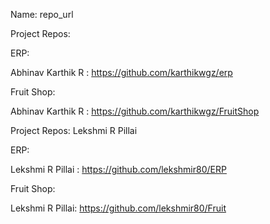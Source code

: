 Name: repo_url

Project Repos:

ERP:

Abhinav Karthik R : https://github.com/karthikwgz/erp


Fruit Shop:

Abhinav Karthik R : https://github.com/karthikwgz/FruitShop


Project Repos: Lekshmi R Pillai

ERP:

Lekshmi R Pillai : https://github.com/lekshmir80/ERP


Fruit Shop:

Lekshmi R Pillai: https://github.com/lekshmir80/Fruit


